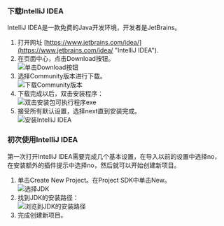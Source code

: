 ### 下载IntelliJ IDEA
IntelliJ IDEA是一款免费的Java开发环境，开发者是JetBrains。
1. 打开网址 [https://www.jetbrains.com/idea/](https://www.jetbrains.com/idea/ "IntelliJ IDEA").
2. 在页面中心，点击Download按钮。  
![单击Download按钮](https://upload-images.jianshu.io/upload_images/5761673-e6ac3187e15ba11e.png?imageMogr2/auto-orient/strip%7CimageView2/2/w/1240)
3. 选择Community版本进行下载。  
![下载Community版本](https://upload-images.jianshu.io/upload_images/5761673-7677694af87f4c50.png?imageMogr2/auto-orient/strip%7CimageView2/2/w/1240)
4. 下载完成以后，双击安装程序：  
![双击安装包可执行程序exe](https://upload-images.jianshu.io/upload_images/5761673-348a2fff3a0aa255.png?imageMogr2/auto-orient/strip%7CimageView2/2/w/1240)
5. 接受所有默认设置，选择next直到安装完成。  
![安装IntelliJ IDEA](https://upload-images.jianshu.io/upload_images/5761673-61c27131e95cb67a.png?imageMogr2/auto-orient/strip%7CimageView2/2/w/1240)
### 初次使用IntelliJ IDEA
第一次打开IntelliJ IDEA需要完成几个基本设置，在导入以前的设置中选择no， 在安装额外的插件提示中选择no，然后就可以开始创建新项目。
1. 单击Create New Project。在Project SDK中单击New。  
![选择JDK](https://upload-images.jianshu.io/upload_images/5761673-f4801afbbfaec5cb.png?imageMogr2/auto-orient/strip%7CimageView2/2/w/1240)
2. 找到JDK的安装路径：  
![浏览到JDK的安装路径](https://upload-images.jianshu.io/upload_images/5761673-f76e495a7f2fa4cd.png?imageMogr2/auto-orient/strip%7CimageView2/2/w/1240)
3. 完成创建新项目。
